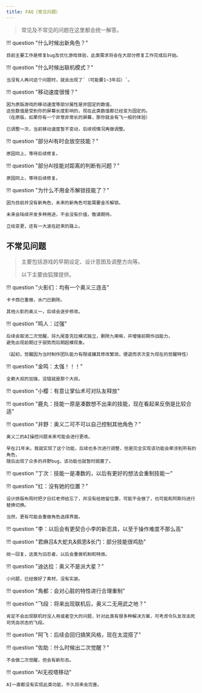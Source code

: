 ```yaml
---
title: FAQ（常见问题）
---
```


> 常见及不常见的问题在这里都会统一解答。

!!! question "什么时候出新角色？"

    目前主要工作是修复bug及优化游戏体验，此类需求将会在大部分修复工作完成后开始。

!!! question "什么时候出联机模式？"

    当没有人再问这个问题时，就会出现了`（可能要1~3年后）`。

!!! question "移动速度很慢？"

    因为原版游戏的移动速度等部分属性是非固定的数值，
    这些数值是受到你的屏幕长度影响的，现在此类数值都已经变为固定的。
    （在原版，如果你有一个非常非常长的屏幕，那你就会有飞一般的体验）

    已调整一次，当前移动速度暂不变动，后续视情况再做调整。

!!! question "部分AI有时会放空技能？"

    原因同上，等待后续修复。

!!! question "部分AI技能对距离的判断有问题？"

    原因同上，等待后续修复。

!!! question "为什么不用金币解锁技能了？"

    因为目前并没有新角色，未来的新角色可能需要金币解锁。

    未来会陆续开发多种用途，不会没有价值，敬请期待。

    立绘变更，还有一大波在赶来的路上。

## 不常见问题

> 主要包括游戏的早期设定、设计意图及调整方向等。
>
> 以下主要由狐狸提供。

!!! question "火影们：均有一个奥义三连击"

    卡卡西已重做，水门已删除。

    其他火影的奥义一，后续会逐步修改。

!!! question "鸣人：过强"

    后续会取消二次觉醒，将九尾查克拉模式独立，删除九喇嘛，并增强前期作战能力，
    避免出现前期过于弱势而后期超模现象。

    （起初，觉醒因为当时制作团队能力有限或嫌其修改繁琐，便退而求次变为现在的觉醒特性）

!!! question "金鸣：太强！！！"

    全赖大叔的加强，没错就是那个大叔。

!!! question "小樱：有意让掌仙术可对队友释放"

!!! question "鹿丸：技能一原是凑数想不出来的技能，现在看起来反倒是比较合适"

!!! question "井野：奥义二可不可以自己控制其他角色？"

    奥义二的AI操控问题未来可能会进行更改。

    早在21年末。我就实现了这个功能，后续也多次进行调整，但是完全实现该功能会牵涉到所有的角色，
    随后出现了众多的井野bug，该功能也就暂时搁置了。

!!! question "丁次：技能一是凑数的，以后有更好的想法会重制技能一"

!!! question "红：没有她的位置？"

    设计排版布局时把夕日红老师给忘了，并没有给她留位置，可能不会做了，也可能和阿斯玛进行替换切换。

    当然，更有可能会重做角色选择界面。

!!! question "李：以后会有更契合小李的新忍具，以至于操作难度不那么高"

!!! question "君麻吕&大蛇丸&佩恩&长门：部分技能很鸡肋"

    统一回复，这类为旧忍者，以后会重做机制和特效。

!!! question "迪达拉：奥义不是派大星？"

    小问题，已经做好了素材，没有实装。

!!! question "角都：会对心脏的特性进行合理重制"

!!! question "飞段：将来出现联机后，奥义二无用武之地？"

    肯定不会出现联机时没人用或者空大的问题，针对此类有很多种解决方案，可考虑令队友攻击死司凭血状态的飞段。

!!! question "阿飞：后续会回归搞笑风格，现在太混搭了"

!!! question "佐助：什么时候出二次觉醒？"

    不会做二次觉醒，但会有新形态。

!!! question "AI无视塔移动"

    AI一直都没有实现此类功能，不久将来会完善。
